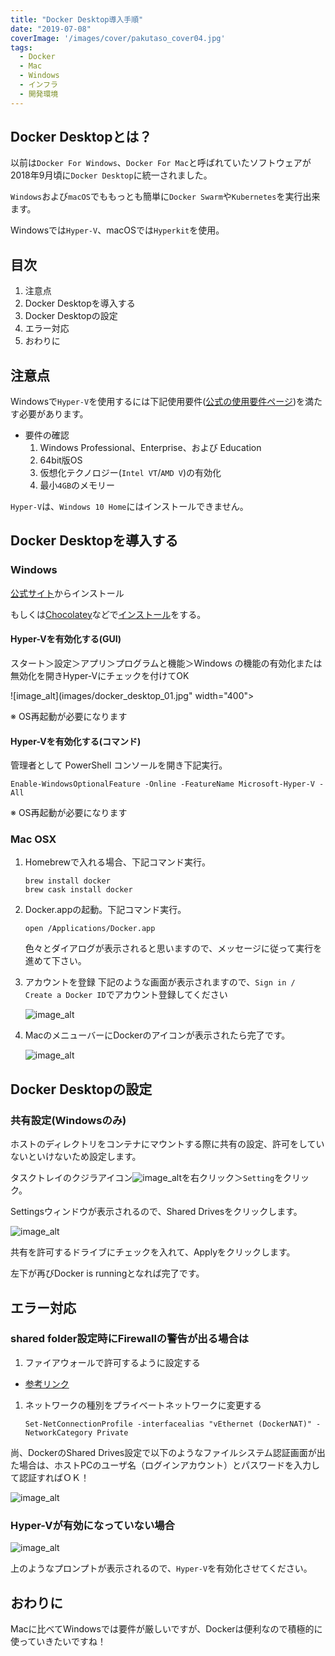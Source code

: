 ```yaml
---
title: "Docker Desktop導入手順"
date: "2019-07-08"
coverImage: '/images/cover/pakutaso_cover04.jpg'
tags: 
  - Docker
  - Mac
  - Windows
  - インフラ
  - 開発環境
---
```

## Docker Desktopとは？
以前は`Docker For Windows`、`Docker For Mac`と呼ばれていたソフトウェアが2018年9月頃に`Docker Desktop`に統一されました。

`Windows`および`macOS`でももっとも簡単に`Docker Swarm`や`Kubernetes`を実行出来ます。

Windowsでは`Hyper-V`、macOSでは`Hyperkit`を使用。

## 目次
1. 注意点
1. Docker Desktopを導入する
1. Docker Desktopの設定
1. エラー対応
1. おわりに

## 注意点
Windowsで`Hyper-V`を使用するには下記使用要件([公式の使用要件ページ](https://docs.microsoft.com/ja-jp/virtualization/hyper-v-on-windows/reference/hyper-v-requirements))を満たす必要があります。

* 要件の確認
  1. Windows Professional、Enterprise、および Education
  1. 64bit版OS
  1. 仮想化テクノロジー(`Intel VT`/`AMD V`)の有効化
  1. 最小`4GB`のメモリー

`Hyper-V`は、`Windows 10 Home`にはインストールできません。

## Docker Desktopを導入する
### Windows
[公式サイト](https://www.docker.com/products/docker-desktop)からインストール

もしくは[Chocolatey](https://chocolatey.org/)などで[インストール](https://chocolatey.org/packages/docker-desktop)をする。


#### Hyper-Vを有効化する(GUI)
スタート＞設定＞アプリ＞プログラムと機能＞Windows の機能の有効化または無効化を開きHyper-Vにチェックを付けてOK

![image_alt](images/docker_desktop_01.jpg" width="400">

※ OS再起動が必要になります


#### Hyper-Vを有効化する(コマンド)
管理者として PowerShell コンソールを開き下記実行。
```
Enable-WindowsOptionalFeature -Online -FeatureName Microsoft-Hyper-V -All
```

※ OS再起動が必要になります

### Mac OSX
1. Homebrewで入れる場合、下記コマンド実行。
    ```
    brew install docker
    brew cask install docker
    ```
1. Docker.appの起動。下記コマンド実行。
    ```
    open /Applications/Docker.app
    ```
   色々とダイアログが表示されると思いますので、メッセージに従って実行を進めて下さい。
1. アカウントを登録
   下記のような画面が表示されますので、`Sign in / Create a Docker ID`でアカウント登録してください

    ![image_alt](/images/docker_desktop/docker_desktop_mac1.png)
1. MacのメニューバーにDockerのアイコンが表示されたら完了です。

    ![image_alt](/images/docker_desktop/docker_desktop_mac2.png)

## Docker Desktopの設定

### 共有設定(Windowsのみ)
ホストのディレクトリをコンテナにマウントする際に共有の設定、許可をしていないといけないため設定します。

タスクトレイのクジラアイコン![image_alt](/images/docker_desktop/docker_desktop_win_1.jpg)を右クリック＞`Setting`をクリック。

Settingsウィンドウが表示されるので、Shared Drivesをクリックします。

![image_alt](/images/docker_desktop/docker_desktop_win_2.jpg)

共有を許可するドライブにチェックを入れて、Applyをクリックします。

左下が再びDocker is runningとなれば完了です。

## エラー対応

### shared folder設定時にFirewallの警告が出る場合は
1. ファイアウォールで許可するように設定する
  * [参考リンク](https://stackoverflow.com/questions/42203488/settings-to-windows-firewall-to-allow-docker-for-windows-to-share-drive)
1. ネットワークの種別をプライベートネットワークに変更する
    ```
    Set-NetConnectionProfile -interfacealias "vEthernet (DockerNAT)" -NetworkCategory Private
    ```
尚、DockerのShared Drives設定で以下のようなファイルシステム認証画面が出た場合は、ホストPCのユーザ名（ログインアカウント）とパスワードを入力して認証すればＯＫ！

![image_alt](/images/docker_desktop/docker_desktop_win_error1.jpg)

### Hyper-Vが有効になっていない場合
![image_alt](/images/docker_desktop/docker_desktop_win_error2.jpg)

上のようなプロンプトが表示されるので、`Hyper-V`を有効化させてください。

## おわりに
Macに比べてWindowsでは要件が厳しいですが、Dockerは便利なので積極的に使っていきたいですね！
